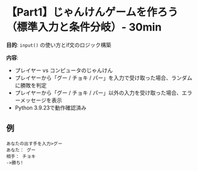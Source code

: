 # 【Part1】じゃんけんゲームを作ろう（標準入力と条件分岐）- 30min

**目的**: `input()` の使い方とif文のロジック構築

**内容**:

- プレイヤー vs コンピュータのじゃんけん
- プレイヤーから「グー / チョキ / パー」を入力で受け取った場合、ランダムに勝敗を判定
- プレイヤーから「グー / チョキ / パー」以外の入力を受け取った場合、エラーメッセージを表示
- Python 3.9.23で動作確認済み
## 例
```
あなたの出す手を入力>グー
あなた： グー
相手： チョキ
->勝ち!
```